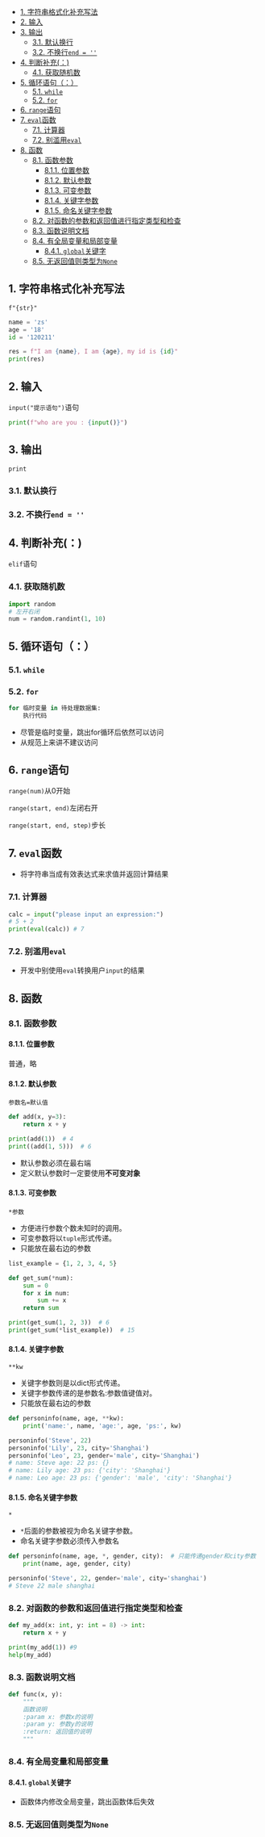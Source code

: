 <!-- TOC -->

- [1. 字符串格式化补充写法](#1-字符串格式化补充写法)
- [2. 输入](#2-输入)
- [3. 输出](#3-输出)
  - [3.1. 默认换行](#31-默认换行)
  - [3.2. 不换行`end = ''`](#32-不换行end--)
- [4. 判断补充(：)](#4-判断补充)
  - [4.1. 获取随机数](#41-获取随机数)
- [5. 循环语句（：）](#5-循环语句)
  - [5.1. `while`](#51-while)
  - [5.2. `for`](#52-for)
- [6. `range`语句](#6-range语句)
- [7. `eval`函数](#7-eval函数)
  - [7.1. 计算器](#71-计算器)
  - [7.2. 别滥用`eval`](#72-别滥用eval)
- [8. 函数](#8-函数)
  - [8.1. 函数参数](#81-函数参数)
    - [8.1.1. 位置参数](#811-位置参数)
    - [8.1.2. 默认参数](#812-默认参数)
    - [8.1.3. 可变参数](#813-可变参数)
    - [8.1.4. 关键字参数](#814-关键字参数)
    - [8.1.5. 命名关键字参数](#815-命名关键字参数)
  - [8.2. 对函数的参数和返回值进行指定类型和检查](#82-对函数的参数和返回值进行指定类型和检查)
  - [8.3. 函数说明文档](#83-函数说明文档)
  - [8.4. 有全局变量和局部变量](#84-有全局变量和局部变量)
    - [8.4.1. `global`关键字](#841-global关键字)
  - [8.5. 无返回值则类型为`None`](#85-无返回值则类型为none)

<!-- /TOC -->
## 1. 字符串格式化补充写法

`f"{str}"`

```python
name = 'zs'
age = '18'
id = '120211'

res = f"I am {name}, I am {age}, my id is {id}"
print(res)
```

## 2. 输入

`input("提示语句")`语句

```python
print(f"who are you : {input()}")
```

## 3. 输出
`print`
### 3.1. 默认换行
### 3.2. 不换行`end = ''`


## 4. 判断补充(：)

`elif`语句

### 4.1. 获取随机数

```python
import random
# 左开右闭
num = random.randint(1, 10)
```
## 5. 循环语句（：）
### 5.1. `while`
### 5.2. `for`
```python
for 临时变量 in 待处理数据集:
	执行代码
```
- 尽管是临时变量，跳出for循环后依然可以访问
- 从规范上来讲不建议访问
## 6. `range`语句
`range(num)`从0开始

`range(start, end)`左闭右开

`range(start, end, step)`步长

## 7. `eval`函数

-   将字符串当成有效表达式来求值并返回计算结果

### 7.1. 计算器

```python
calc = input("please input an expression:")
# 5 + 2
print(eval(calc)) # 7
```

### 7.2. 别滥用`eval`

-   开发中别使用`eval`转换用户`input`的结果

## 8. 函数

### 8.1. 函数参数

#### 8.1.1. 位置参数
普通，略
#### 8.1.2. 默认参数
`参数名=默认值`
```python
def add(x, y=3):
    return x + y

print(add(1))  # 4
print((add(1, 5)))  # 6
```
- 默认参数必须在最右端
- 定义默认参数时一定要使用**不可变对象**
#### 8.1.3. 可变参数
`*参数`
- 方便进行参数个数未知时的调用。
- 可变参数将以`tuple`形式传递。
- 只能放在最右边的参数
```python
list_example = {1, 2, 3, 4, 5}

def get_sum(*num):
    sum = 0
    for x in num:
        sum += x
    return sum

print(get_sum(1, 2, 3))  # 6
print(get_sum(*list_example))  # 15
```

#### 8.1.4. 关键字参数
`**kw`
- 关键字参数则是以dict形式传递。 
- 关键字参数传递的是参数名:参数值键值对。
- 只能放在最右边的参数
```python
def personinfo(name, age, **kw):
    print('name:', name, 'age:', age, 'ps:', kw)

personinfo('Steve', 22)
personinfo('Lily', 23, city='Shanghai')
personinfo('Leo', 23, gender='male', city='Shanghai')
# name: Steve age: 22 ps: {}
# name: Lily age: 23 ps: {'city': 'Shanghai'}
# name: Leo age: 23 ps: {'gender': 'male', 'city': 'Shanghai'}
```

#### 8.1.5. 命名关键字参数
`*`
- `*`后面的参数被视为命名关键字参数。
- 命名关键字参数必须传入参数名
```python
def personinfo(name, age, *, gender, city):  # 只能传递gender和city参数
    print(name, age, gender, city)

personinfo('Steve', 22, gender='male', city='shanghai')
# Steve 22 male shanghai
```

### 8.2. 对函数的参数和返回值进行指定类型和检查
```python
def my_add(x: int, y: int = 8) -> int:
    return x + y

print(my_add(1)) #9
help(my_add)
```


### 8.3. 函数说明文档

```python
def func(x, y):
	"""
	函数说明
	:param x: 参数x的说明
    :param y: 参数y的说明
    :return: 返回值的说明
	"""
```

### 8.4. 有全局变量和局部变量
#### 8.4.1. `global`关键字
- 函数体内修改全局变量，跳出函数体后失效
### 8.5. 无返回值则类型为`None`

